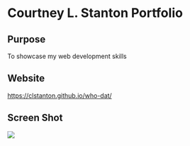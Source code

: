 # Courtney L. Stanton Portfolio

## Purpose
To showcase my web development skills

## Website
https://clstanton.github.io/who-dat/

## Screen Shot
![](who-dat-screenshot.png)
